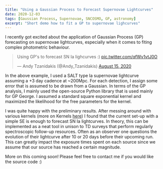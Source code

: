 ```yaml
---
title: "Using a Gaussian Process to Forecast Supernovae Lightcurves"
date: 2020-12-03
tags: [Gaussian Process, Supernovae, SNCOSMO, GP, astronomy]
excerpt: "Short demo how to fit a GP to supernovae lighcurves"
---
```


I recently got excited about the application of Gaussian Process (GP) forecasting on supernovae lightcurves, especially when it comes to fiting complex photometric behaviour. 

<blockquote class="twitter-tweet"><p lang="en" dir="ltr">Using GP&#39;s to forecast SN Ia lighcurves :) <a href="https://t.co/qfWv1vtJ0O">pic.twitter.com/qfWv1vtJ0O</a></p>&mdash; Andy Tzanidakis (@Andy_Tzanidakis) <a href="https://twitter.com/Andy_Tzanidakis/status/1294754197561380866?ref_src=twsrc%5Etfw">August 15, 2020</a></blockquote> <script async src="https://platform.twitter.com/widgets.js" charset="utf-8"></script>

In the above example, I used a SALT type Ia supernovae lightcurve assuming a +3 day cadence at ~200Mpc. For each detection, I assign some error that is assumed to be drawn from a Gaussian. In terms of the GP analysis, I mainly used the open-source Python library that is used mainly for GP George. I assumed a standard square exponential kernel and maximized the likelihood for the free parameters for the kernel.

I was quite happy with the preliminary results. After messing around with various kernels (more on Kernels [here](https://www.cs.toronto.edu/~duvenaud/cookbook/)) I found that the current set-up with a simple SE is enough to forecast SN Ia lightcurves. In theory, this can be implemented as a neat tool in unison to TD surveys that perform regularly spectroscopic follow-up resources. Often as an observer one questions the evolution of their lightcurve after 10 or 20 days before their upcoming run. This can greatly impact the exposure times spent on each source since we assume that our source has reached a certain magnitude.

More on this coming soon! Please feel free to contact me if you would like the source code :)